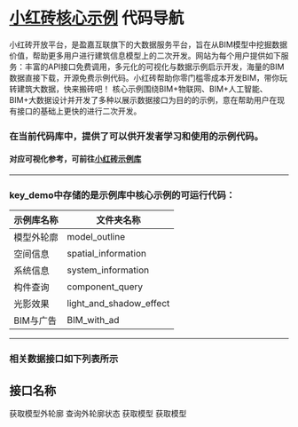 # [小红砖核心示例](www.bos.xyz) 代码导航


小红砖开放平台，是盈嘉互联旗下的大数据服务平台，旨在从BIM模型中挖掘数据价值，帮助更多用户进行建筑信息模型上的二次开发。网站为每个用户提供如下服务：丰富的API接口免费调用，多元化的可视化与数据示例启示开发，海量的BIM数据直接下载，开源免费示例代码。小红砖帮助你零门槛零成本开发BIM，带你玩转建筑大数据，快来搬砖吧！
核心示例围绕BIM+物联网、BIM+人工智能、BIM+大数据设计并开发了多种以展示数据接口为目的的示例，意在帮助用户在现有接口的基础上更快的进行二次开发。

### 在当前代码库中，提供了可以供开发者学习和使用的示例代码。  
#### 对应可视化参考，可前往[小红砖示例库](https://www.bos.xyz/examples/)

---

### key_demo中存储的是示例库中核心示例的可运行代码：

示例库名称 | 文件夹名称 
------------ | ------------- 
模型外轮廓 | model_outline 
空间信息 | spatial_information
系统信息 | system_information
构件查询 | component_query
光影效果 | light_and_shadow_effect
BIM与广告 | BIM_with_ad

---

### 相关数据接口如下列表所示

接口名称 
------------
获取模型外轮廓 
查询外轮廓状态
获取模型
获取模型
